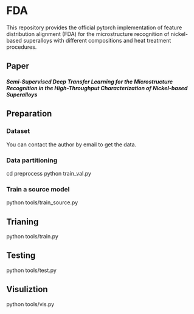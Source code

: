 # FDA

This repository provides the official pytorch implementation of feature distribution alignment (FDA) for the microstructure recognition of nickel-based superalloys with different compositions and heat treatment procedures.

## Paper
##### Semi-Supervised Deep Transfer Learning for the Microstructure Recognition in the High-Throughput Characterization of Nickel-based Superalloys

## Preparation
### Dataset
You can contact the author by email  to get the data.

### Data partitioning
cd preprocess
python train_val.py

### Train a source model
python tools/train_source.py

## Trianing
python tools/train.py

## Testing
python tools/test.py

## Visuliztion
python tools/vis.py

